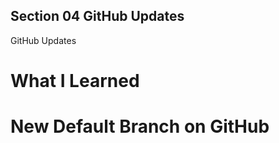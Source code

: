 
## Section 04 GitHub Updates  

GitHub Updates  

# What I Learned

# New Default Branch on GitHub

